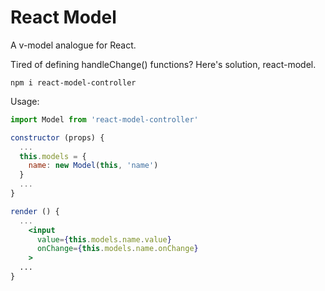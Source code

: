 # React Model

A v-model analogue for React.

Tired of defining handleChange() functions? Here's solution, react-model.

```
npm i react-model-controller
```

Usage:
```jsx
import Model from 'react-model-controller'

constructor (props) {
  ...
  this.models = {
    name: new Model(this, 'name')
  }
  ...
}

render () {
  ...
    <input
      value={this.models.name.value}
      onChange={this.models.name.onChange}
    >
  ...
}
```